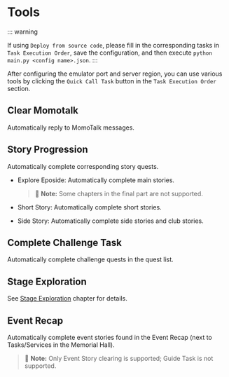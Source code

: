 <LanguageWarn/>

# Tools

::: warning

If using `Deploy from source code`, please fill in the corresponding tasks in `Task Execution Order`, save the configuration, and then execute `python main.py <config name>.json`.
:::

After configuring the emulator port and server region, you can use various tools by clicking the `Quick Call Task` button in the `Task Execution Order` section.

## Clear Momotalk
Automatically reply to MomoTalk messages.

## Story Progression
Automatically complete corresponding story quests.

- Explore Eposide: Automatically complete main stories.
  
  >:memo: **Note:** Some chapters in the final part are not supported.

- Short Story: Automatically complete short stories.
- Side Story: Automatically complete side stories and club stories.

## Complete Challenge Task
Automatically complete challenge quests in the quest list.

## Stage Exploration
See [Stage Exploration](../introduction/explore-stage.md) chapter for details.

## Event Recap
Automatically complete event stories found in the Event Recap (next to Tasks/Services in the Memorial Hall).

>:memo: **Note:** Only Event Story clearing is supported; Guide Task is not supported.
